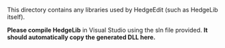 This directory contains any libraries used by HedgeEdit (such as HedgeLib itself).

**Please compile HedgeLib** in Visual Studio using the sln file provided.
**It should automatically copy the generated DLL here.**